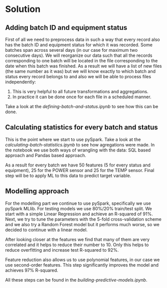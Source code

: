 # Solution

## Adding batch ID and equipment status

First of all we need to preprocess data in such a way that every record also has the batch ID and equipment status for which it was recorded. Some batches span across several days (in our case for maximum two consecutive days). We will reorganize our data such that all the records corresponding to one batch will be located in the file corresponding to the date when this batch was finished. As a result we will have a list of new files (the same number as it was) but we will know exactly to which batch and status every record belongs to and also we will be able to process files independently:

1. This is very helpful to all future transformations and aggregations.
2. In practice it can be done once for each file in a scheduled manner.

Take a look at the _defining-batch-and-status.ipynb_ to see how this can be done.


## Calculating statistics for every batch and status

This is the point where we start to use pySpark. Take a look at the _calculating-batch-statistics.ipynb_ to see how agregations were made. In the notebook we use both ways of wrangling with the data: SQL based approach and Pandas based approach.

As a result for every batch we have 50 features (5 for every status and equipment), 25 for the POWER sensor and 25 for the TEMP sensor. Final step will be to apply ML to this data to predict target variable.


## Modelling approach

For the modelling part we continue to use pySpark, specifically we use pySpark MLlib. For testing models we use 80%/20% train/test split. We start with a simple Linear Regression and achieve an R-squared of 91%. Next, we try to tune the parameters with the 5-fold cross-validation scheme and we also try a Random Forest model but it performs much worse, so we decided to continue with a linear model.

After looking closer at the features we find that many of them are very correlated and it helps to reduce their number to 10. Only this helps to reduce overfitting and increase test R-squared to 92%.

Feature reduction also allows us to use polynomial features, in our case we use second-order features. This step significantly improves the model and achieves 97% R-squared. 

All these steps can be found in the _building-predictive-models.ipynb_.


